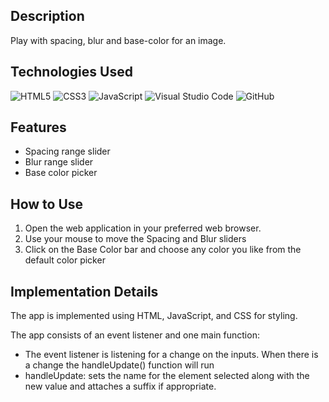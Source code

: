 ## Description

Play with spacing, blur and base-color for an image.

## Technologies Used

![HTML5](https://img.shields.io/badge/html5-%23E34F26.svg?style=for-the-badge&logo=html5&logoColor=white)
![CSS3](https://img.shields.io/badge/css3-%231572B6.svg?style=for-the-badge&logo=css3&logoColor=white)
![JavaScript](https://img.shields.io/badge/javascript-%23323330.svg?style=for-the-badge&logo=javascript&logoColor=%23F7DF1E)
![Visual Studio Code](https://img.shields.io/badge/Visual%20Studio%20Code-0078d7.svg?style=for-the-badge&logo=visual-studio-code&logoColor=white)
![GitHub](https://img.shields.io/badge/github-%23121011.svg?style=for-the-badge&logo=github&logoColor=white)

## Features

- Spacing range slider
- Blur range slider
- Base color picker

## How to Use

1. Open the web application in your preferred web browser.
2. Use your mouse to move the Spacing and Blur sliders
3. Click on the Base Color bar and choose any color you like from the default color picker

## Implementation Details

The app is implemented using HTML, JavaScript, and CSS for styling.

The app consists of an event listener and one main function:

- The event listener is listening for a change on the inputs. When there is a change the handleUpdate() function will run
- handleUpdate: sets the name for the element selected along with the new value and attaches a suffix if appropriate.
